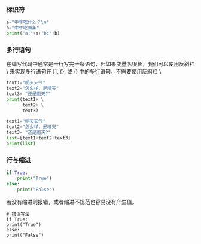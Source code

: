 ### 标识符

```python
a="中午吃什么？\n"
b="中午吃面条"
print("a:"+a+"b:"+b)
```

### 多行语句

在编写代码中通常是一行写完一条语句，但如果变量名很长，我们可以使用反斜杠 \ 来实现多行语句在 [], {}, 或 () 中的多行语句，不需要使用反斜杠 \ 

```python
text1="明天天气"
text2="怎么样，是晴天"
text3= "还是雨天?"
print(text1+ \
      text2+ \
      text3)

```

```python
text1="明天天气"
text2="怎么样，是晴天"
text3= "还是雨天?"
list=[text1+text2+text3]
print(list)

```

### 行与缩进

```python
if True:
    print("True")
else:
    print("False")
```

 若没有缩进则报错，或者缩进不规范也容易没有产生值。

```
# 错误写法
if True:
print("True")
else:
print("False")    
```

